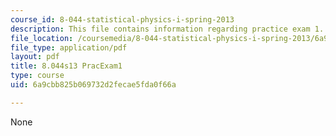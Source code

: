 ```yaml
---
course_id: 8-044-statistical-physics-i-spring-2013
description: This file contains information regarding practice exam 1.
file_location: /coursemedia/8-044-statistical-physics-i-spring-2013/6a9cbb825b069732d2fecae5fda0f66a_MIT8_044S14_practexam1_03.pdf
file_type: application/pdf
layout: pdf
title: 8.044s13 PracExam1
type: course
uid: 6a9cbb825b069732d2fecae5fda0f66a

---
```

None